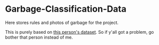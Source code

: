 # Garbage-Classification-Data

Here stores rules and photos of garbage for the project.

This is purely based on [this person's dataset](https://zhuanlan.zhihu.com/p/96033452). So if y'all got a problem, go bother that person instead of me.